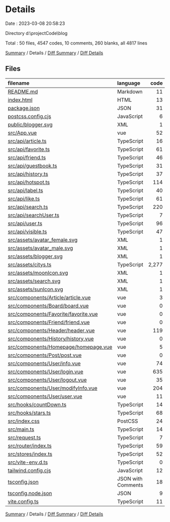 # Details

Date : 2023-03-08 20:58:23

Directory d:\\projectCode\\blog

Total : 50 files,  4547 codes, 10 comments, 260 blanks, all 4817 lines

[Summary](results.md) / Details / [Diff Summary](diff.md) / [Diff Details](diff-details.md)

## Files
| filename | language | code | comment | blank | total |
| :--- | :--- | ---: | ---: | ---: | ---: |
| [README.md](/README.md) | Markdown | 11 | 0 | 8 | 19 |
| [index.html](/index.html) | HTML | 13 | 0 | 1 | 14 |
| [package.json](/package.json) | JSON | 31 | 0 | 1 | 32 |
| [postcss.config.cjs](/postcss.config.cjs) | JavaScript | 6 | 0 | 1 | 7 |
| [public/blogger.svg](/public/blogger.svg) | XML | 1 | 0 | 0 | 1 |
| [src/App.vue](/src/App.vue) | vue | 52 | 0 | 3 | 55 |
| [src/api/article.ts](/src/api/article.ts) | TypeScript | 16 | 0 | 6 | 22 |
| [src/api/favorite.ts](/src/api/favorite.ts) | TypeScript | 61 | 0 | 21 | 82 |
| [src/api/friend.ts](/src/api/friend.ts) | TypeScript | 46 | 0 | 9 | 55 |
| [src/api/guestbook.ts](/src/api/guestbook.ts) | TypeScript | 31 | 0 | 6 | 37 |
| [src/api/history.ts](/src/api/history.ts) | TypeScript | 37 | 0 | 13 | 50 |
| [src/api/hotspot.ts](/src/api/hotspot.ts) | TypeScript | 114 | 0 | 20 | 134 |
| [src/api/label.ts](/src/api/label.ts) | TypeScript | 40 | 0 | 14 | 54 |
| [src/api/like.ts](/src/api/like.ts) | TypeScript | 61 | 0 | 21 | 82 |
| [src/api/search.ts](/src/api/search.ts) | TypeScript | 220 | 0 | 19 | 239 |
| [src/api/searchUser.ts](/src/api/searchUser.ts) | TypeScript | 7 | 0 | 3 | 10 |
| [src/api/user.ts](/src/api/user.ts) | TypeScript | 96 | 0 | 20 | 116 |
| [src/api/visible.ts](/src/api/visible.ts) | TypeScript | 47 | 0 | 15 | 62 |
| [src/assets/avatar_female.svg](/src/assets/avatar_female.svg) | XML | 1 | 0 | 0 | 1 |
| [src/assets/avatar_male.svg](/src/assets/avatar_male.svg) | XML | 1 | 0 | 0 | 1 |
| [src/assets/blogger.svg](/src/assets/blogger.svg) | XML | 1 | 0 | 0 | 1 |
| [src/assets/citys.ts](/src/assets/citys.ts) | TypeScript | 2,277 | 0 | 3 | 2,280 |
| [src/assets/moonIcon.svg](/src/assets/moonIcon.svg) | XML | 1 | 0 | 0 | 1 |
| [src/assets/search.svg](/src/assets/search.svg) | XML | 1 | 0 | 0 | 1 |
| [src/assets/sunIcon.svg](/src/assets/sunIcon.svg) | XML | 1 | 0 | 0 | 1 |
| [src/components/Article/article.vue](/src/components/Article/article.vue) | vue | 3 | 0 | 1 | 4 |
| [src/components/Board/board.vue](/src/components/Board/board.vue) | vue | 0 | 0 | 1 | 1 |
| [src/components/Favorite/favorite.vue](/src/components/Favorite/favorite.vue) | vue | 0 | 0 | 1 | 1 |
| [src/components/Friend/friend.vue](/src/components/Friend/friend.vue) | vue | 0 | 0 | 1 | 1 |
| [src/components/Header/header.vue](/src/components/Header/header.vue) | vue | 119 | 0 | 13 | 132 |
| [src/components/History/history.vue](/src/components/History/history.vue) | vue | 0 | 0 | 1 | 1 |
| [src/components/Homepage/homepage.vue](/src/components/Homepage/homepage.vue) | vue | 5 | 0 | 1 | 6 |
| [src/components/Post/post.vue](/src/components/Post/post.vue) | vue | 0 | 0 | 1 | 1 |
| [src/components/User/info.vue](/src/components/User/info.vue) | vue | 74 | 0 | 3 | 77 |
| [src/components/User/login.vue](/src/components/User/login.vue) | vue | 635 | 3 | 12 | 650 |
| [src/components/User/logout.vue](/src/components/User/logout.vue) | vue | 35 | 0 | 2 | 37 |
| [src/components/User/modifyInfo.vue](/src/components/User/modifyInfo.vue) | vue | 204 | 3 | 9 | 216 |
| [src/components/User/user.vue](/src/components/User/user.vue) | vue | 11 | 0 | 1 | 12 |
| [src/hooks/countDown.ts](/src/hooks/countDown.ts) | TypeScript | 14 | 0 | 2 | 16 |
| [src/hooks/stars.ts](/src/hooks/stars.ts) | TypeScript | 68 | 1 | 3 | 72 |
| [src/index.css](/src/index.css) | PostCSS | 24 | 0 | 4 | 28 |
| [src/main.ts](/src/main.ts) | TypeScript | 14 | 0 | 2 | 16 |
| [src/request.ts](/src/request.ts) | TypeScript | 7 | 0 | 3 | 10 |
| [src/router/index.ts](/src/router/index.ts) | TypeScript | 59 | 0 | 5 | 64 |
| [src/stores/index.ts](/src/stores/index.ts) | TypeScript | 52 | 0 | 5 | 57 |
| [src/vite-env.d.ts](/src/vite-env.d.ts) | TypeScript | 0 | 1 | 1 | 2 |
| [tailwind.config.cjs](/tailwind.config.cjs) | JavaScript | 12 | 1 | 0 | 13 |
| [tsconfig.json](/tsconfig.json) | JSON with Comments | 18 | 0 | 1 | 19 |
| [tsconfig.node.json](/tsconfig.node.json) | JSON | 9 | 0 | 1 | 10 |
| [vite.config.ts](/vite.config.ts) | TypeScript | 11 | 1 | 2 | 14 |

[Summary](results.md) / Details / [Diff Summary](diff.md) / [Diff Details](diff-details.md)